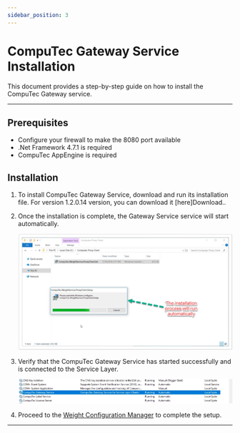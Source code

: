 ```yaml
---
sidebar_position: 3
---
```


# CompuTec Gateway Service Installation

This document provides a step-by-step guide on how to install the CompuTec Gateway service.

---

## Prerequisites

- Configure your firewall to make the 8080 port available
- .Net Framework 4.7.1 is required
- CompuTec AppEngine is required

## Installation

1. To install CompuTec Gateway Service, download and run its installation file. For version 1.2.0.14 version, you can download it [here]Download.<!-- TODO: Link -->.
2. Once the installation is complete, the Gateway Service service will start automatically.

    ![Proxy setup](./media/gateway-service-installation/proxy-setup.webp)
3. Verify that the CompuTec Gateway Service has started successfully and is connected to the Service Layer.

    ![Service](./media/gateway-service-installation/service.webp)
4. Proceed to the [Weight Configuration Manager](./computec-gateway-manager.md) to complete the setup.

---
